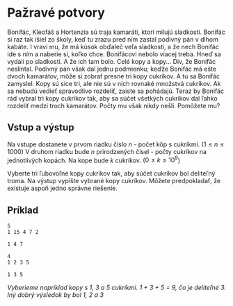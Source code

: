# Pažravé potvory

Bonifác, Kleofáš a Hortenzia sú traja kamaráti, ktorí milujú sladkosti. Bonifác si raz tak 
išiel zo školy, keď tu zrazu pred ním zastal podivný pán v dlhom kabáte. I vraví mu, že má 
kúsok obďaleč veľa sladkostí, a že nech Bonifác ide s ním a naberie si, koľko chce. Bonifácovi 
nebolo viacej treba. Hneď sa vydali po sladkosti. A že ich tam bolo. Celé kopy a kopy... Div, 
že Bonifác neslintal. Podivný pán však dal jednu podmienku; keďže Bonifác má ešte dvoch kamarátov, 
môže si zobrať presne tri kopy cukríkov. A tu sa Bonifác zamyslel. Kopy sú síce tri, ale nie sú v nich 
rovnaké množstvá cukríkov. Ak sa nebudú vedieť spravodlivo rozdeliť, zaiste sa pohádajú. Teraz 
by Bonifác rád vybral tri kopy cukríkov tak, aby sa súčet všetkých cukríkov dal ľahko rozdeliť 
medzi troch kamarátov. Počty mu však nikdy nešli. Pomôžete mu?

## Vstup a výstup

Na vstupe dostanete v prvom riadku číslo $n$ - počet kôp s cukríkmi. ($1 \leq n \leq 1000$)
V druhom riadku bude $n$ prirodzených čísel - počty cukríkov na jednotlivých kopách. Na kope bude $k$ cukríkov. ($0 \leq k \leq 10^9$)

Vyberte tri ľubovoľné kopy cukríkov tak, aby súčet cukríkov bol deliteľný troma. Na výstup vypíšte 
vybrané kopy cukríkov. Môžete predpokladať, že existuje aspoň jedno správne riešenie.

## Príklad

```vstup
5
1 15 4 7 2
```

```vystup
1 4 7
```

```vstup
4
1 2 3 5
```

```vystup
1 3 5
```

_Vyberieme napríklad kopy s 1, 3 a 5 cukríkmi. 1 + 3 + 5 = 9, čo je deliteľné 3. Iný dobrý výsledok by bol 1, 2 a 3_
